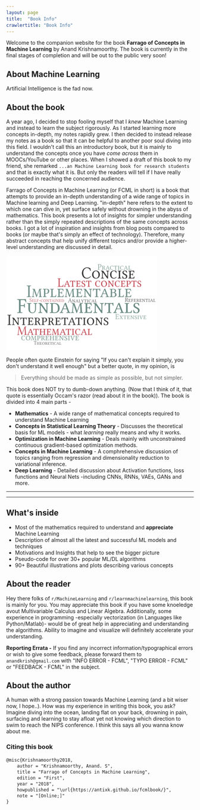 ```yaml
---
layout: page
title:  "Book Info"
crawlertitle: "Book Info"
---
```

Welcome to the companion website for the book **Farrago of Concepts in Machine Learning** by Anand Krishnamoorthy. The book is currently in the final stages of completion and will be out to the public very soon!
## About Machine Learning
Artificial Intelligence is the fad now. 

## About the book
A year ago, I decided to stop fooling myself that I *knew* Machine Learning and instead to learn the subject rigorously. As I started learning more concepts in-depth, my notes rapidly grew. I then decided to instead release my notes as a book so that it can be helpful to another poor soul diving into this field. I wouldn't call this an introductory book, but it is mainly to understand the concepts once you have *come across* them in MOOCs/YouTube or other places. When I showed a draft of this book to my friend, she remarked `...an Machine Learning book for research students` and that is exactly what it is. But only the readers will tell if I have really succeeded in reaching the concerned audience. 

Farrago of Concepts in Machine Learning (or FCML in short) is a book that attempts to provide an in-depth understanding of a wide range of topics in Machine learning and Deep Learning. "in-depth" here refers to the extent to which one can dive in, yet surface safely without drowning in the abyss of mathematics. This book presents a lot of insights for simpler understanding rather than the simply repeated descriptions of the same concepts across books.  I got a lot of inspiration and insights from blog posts compared to books (or maybe that's simply an effect of technology). Therefore, many abstract concepts that help unify different topics and/or provide a higher-level understanding are discussed in detail. 

![alt text](img/book_char2.png)

People often quote Einstein for saying "If you can't explain it simply, you don't understand it well enough" but a better quote, in my opinion, is 

> Everything should be made as simple as possible, but not simpler. 

This book does NOT try to dumb-down anything. (Now that I think of it, that quote is essentially Occam's razor (read about it in the book)). 
The book is divided into 4 main parts - 
 - **Mathematics** - A wide range of mathematical concepts required to understand Machine Learning
 - **Concepts in Statistical Learning Theory** - Discusses the theoretical basis for ML models - what *learning* really means and why it works.
 - **Optimization in Machine Learning** - Deals mainly with unconstrained continuous gradient-based optimization methods.
 - **Concepts in Machine Learning** - A comphrehensive discussion of topics ranging from regression and dimensionality reduction to variational inference.
 - **Deep Learning** - Detailed discussion about Activation functions, loss functions and Neural Nets -including CNNs, RNNs, VAEs, GANs and more.
 
______

------

## What's inside
- Most of the mathematics required to understand and **appreciate** Machine Learning
- Description of almost all the latest and successful ML models and techniques
- Motivations and Insights that help to see the bigger picture
- Pseudo-code for over 30+ popular ML/DL algorithms
- 90+ Beautiful illustrations and plots describing various concepts

## About the reader
Hey there folks of `r/MachineLearning` and `r/learnmachinelearning`, this book is mainly for you. You may appreciate this book if you have some knoeledge avout Multivariable Calculus and Linear Algebra. Additionally, some experience in programming -especially vectorization (in Languages like Python/Matlab)- would be of great help in appreciating and understanding the algorithms. Ability to imagine and visualize will definitely accelerate your understanding.

**Reporting Errata -** If you find any incorrect information/typographical errors or wish to give some feedback, please forward them to `anandkrish@gmail.com` with "INFO ERROR - FCML", "TYPO ERROR - FCML" or "FEEDBACK - FCML" in the subject.

## About the author
A human with a strong passion towards Machine Learning (and a bit wiser now, I hope..).
How was my experience in writing this book, you ask? Imagine diving into the ocean, landing flat on your back, drowning in pain, surfacing and learning to stay afloat yet not knowing which direction to swim to reach the NIPS conference. I think this says all you wanna know about me.

### Citing this book
```
@misc{Krishnamoorthy2018, 
    author = "Krishnamoorthy, Anand. S",
    title = "Farrago of Concepts in Machine Learning",
    edition = "First",
    year = "2018",
    howpublished = "\url{https://antixk.github.io/fcmlbook/}",
    note = "[Online;]"
}
```
